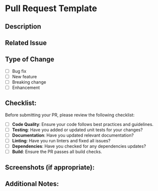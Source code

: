 # Pull Request Template

## Description
<!-- Briefly describe the changes you've made -->

## Related Issue
<!-- Mention the issue(s) this PR addresses -->

## Type of Change
- [ ] Bug fix
- [ ] New feature
- [ ] Breaking change
- [ ] Enhancement

## Checklist:
Before submitting your PR, please review the following checklist:

- [ ] **Code Quality**: Ensure your code follows best practices and guidelines.
- [ ] **Testing**: Have you added or updated unit tests for your changes?
- [ ] **Documentation**: Have you updated relevant documentation?
- [ ] **Linting**: Have you run linters and fixed all issues?
- [ ] **Dependencies**: Have you checked for any dependencies updates?
- [ ] **Build**: Ensure the PR passes all build checks.

## Screenshots (if appropriate):
<!-- Include any relevant screenshots or GIFs -->

## Additional Notes:
<!-- Any additional information that you think is important -->